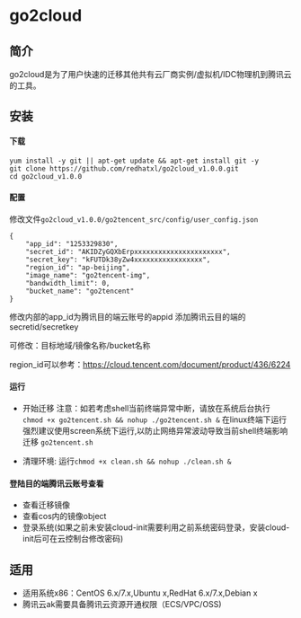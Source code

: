 # go2cloud

## 简介
go2cloud是为了用户快速的迁移其他共有云厂商实例/虚拟机/IDC物理机到腾讯云的工具。

## 安装
#### 下载
```
yum install -y git || apt-get update && apt-get install git -y
git clone https://github.com/redhatxl/go2cloud_v1.0.0.git
cd go2cloud_v1.0.0
```
#### 配置

修改文件`go2cloud_v1.0.0/go2tencent_src/config/user_config.json`
```
{
    "app_id": "1253329830",
    "secret_id": "AKIDZyGQXbErpxxxxxxxxxxxxxxxxxxxxxx",
    "secret_key": "kFUTDk38yZw4xxxxxxxxxxxxxxxxx",
    "region_id": "ap-beijing",
    "image_name": "go2tencent-img",
    "bandwidth_limit": 0,
    "bucket_name": "go2tencent"
}

```
修改内部的app_id为腾讯目的端云账号的appid
添加腾讯云目的端的secretid/secretkey

可修改：目标地域/镜像名称/bucket名称

region_id可以参考：https://cloud.tencent.com/document/product/436/6224

#### 运行
* 开始迁移
注意：如若考虑shell当前终端异常中断，请放在系统后台执行
```chmod +x go2tencent.sh && nohup ./go2tencent.sh &```
在linux终端下运行强烈建议使用screen系统下运行,以防止网络异常波动导致当前shell终端影响迁移
`go2tencent.sh`

* 清理环境:
运行```chmod +x clean.sh && nohup ./clean.sh &```

#### 登陆目的端腾讯云账号查看
* 查看迁移镜像
* 查看cos内的镜像object
* 登录系统(如果之前未安装cloud-init需要利用之前系统密码登录，安装cloud-init后可在云控制台修改密码)

## 适用

* 适用系统x86：CentOS 6.x/7.x,Ubuntu x,RedHat 6.x/7.x,Debian x
* 腾讯云ak需要具备腾讯云资源开通权限（ECS/VPC/OSS)




